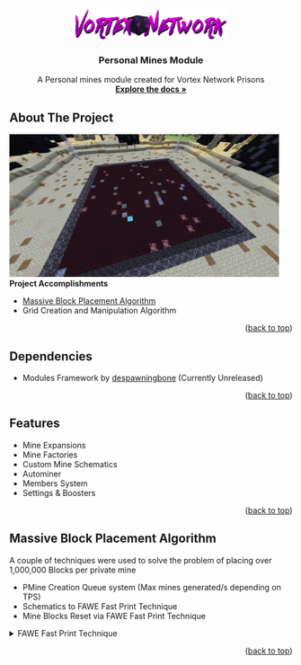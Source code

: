 <a name="readme-top"></a>
<br />
<div align="center">
  <a href="https://vortexnetwork.me">
    <img src="images/LogoNetwork.png" alt="Logo" width="272.5" height="56">
  </a>

  <h3 align="center">Personal Mines Module</h3>

  <p align="center">
    A Personal mines module created for Vortex Network Prisons
    <br />
    <a href="https://github.com/tyhh00/Personal-Mines"><strong>Explore the docs »</strong></a>
    <br />
  </p>
</div>

## About The Project
<img src="images/personalmines.png" alt="ProjectShowcase" width="480" height="254">
<b>Project Accomplishments</b>

* <a href="#readme-blockplacementalgorithm">Massive Block Placement Algorithm</a>
* Grid Creation and Manipulation Algorithm

<p align="right">(<a href="#readme-top">back to top</a>)</p>

## Dependencies
* Modules Framework by <a href="https://github.com/despawningbone">despawningbone</a> (Currently Unreleased)

<p align="right">(<a href="#readme-top">back to top</a>)</p>


## Features
* Mine Expansions
* Mine Factories
* Custom Mine Schematics
* Autominer
* Members System
* Settings & Boosters
<p align="right">(<a href="#readme-top">back to top</a>)</p>

<a name="readme-blockplacementalgorithm"></a>
## Massive Block Placement Algorithm
A couple of techniques were used to solve the problem of placing over 1,000,000 Blocks per private mine
* PMine Creation Queue system (Max mines generated/s depending on TPS)
* Schematics to FAWE Fast Print Technique
* Mine Blocks Reset via FAWE Fast Print Technique
<details>
    <summary>FAWE Fast Print Technique</summary>
    <code>
FaweQueue queue = FaweAPI.createQueue(
FaweAPI.getWorld(world.getBlockAt(mineCenterX, 128, mineCenterZ).getWorld().getName()), false);
queue.getRelighter().clear();
int count = 0;
for (int x = getMineCenterX() - getXZRadius(); x <= getMineCenterX() + getXZRadius(); x++) {
  for (int y = getMineYSurface(); y >= getMineYSurface() - getMineYLength() && y > 0; y--) {
    for (int z = mineCenterZ - getXZRadius(); z <= mineCenterZ + getXZRadius(); z++) {
      if(count < genTableBlockIDs.size())
      {
        MineBlock block = genTableBlockIDs.get(count++);
        if(block == null)
          queue.setBlock(x, y,z, Material.STONE.getId());
        else
          queue.setBlock(x, y, z, block.getMaterial().getId(), block.getData());  
      }
      else
        queue.setBlock(x, y, z, 0);   
    }
  }
}</code>
</details>
<p align="right">(<a href="#readme-top">back to top</a>)</p>